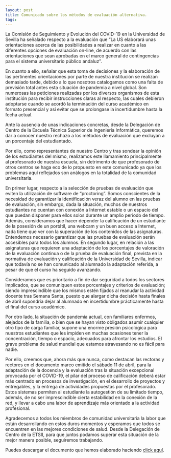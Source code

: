 ```yaml
---
layout: post
title: Comunicado sobre los métodos de evaluación alternativa.
tags: 
---
```

La Comisión de Seguimiento y Evolución del COVID-19 en la Universidad de Sevilla ha señalado respecto a la evaluación que “La US elaborará unas orientaciones acerca de las posibilidades a realizar en cuanto a las diferentes opciones de evaluación on-line, de acuerdo con las orientaciones que sean aprobadas en el marco general de contingencias para el sistema universitario público andaluz”.

En cuanto a ello, señalar que esta toma de decisiones y la elaboración de las pertinentes orientaciones por parte de nuestra institución se realizan demasiado tarde, debido a lo que nosotros catalogamos como una falta de previsión total antes esta situación de pandemia a nivel global. Son numerosas las peticiones realizadas por los diversos organismos de esta institución para recibir instrucciones claras al respecto, las cuales debieron adoptarse cuando se acordó la terminación del curso académico en formato presencial y así evitar que se prolongase la incertidumbre hasta la fecha actual.

Ante la ausencia de unas indicaciones concretas, desde la Delegación de Centro de la Escuela Técnica Superior de Ingeniería Informática, queremos dar a conocer nuestro rechazo a los métodos de evaluación que excluyan a un porcentaje del estudiantado.

Por ello, como representantes de nuestro Centro y tras sondear la opinión de los estudiantes del mismo, realizamos este llamamiento principalmente al profesorado de nuestra escuela, sin detrimento de que profesorado de otros centros se haga eco de lo propuesto en este comunicado ya que los problemas aquí reflejados son análogos en la totalidad de la comunidad universitaria.

En primer lugar, respecto a la selección de pruebas de evaluación que eviten la utilización de software de “proctoring”. Somos conscientes de la necesidad de garantizar la identificación veraz del alumno en las pruebas de evaluación, sin embargo, dada la situación, muchos de nuestros estudiantes no cuentan con conexión a Internet estable o un espacio del que puedan disponer para ellos solos durante un amplio periodo de tiempo. Además, consideramos que hacer depender la calificación de un estudiante de la posesión de un portátil, una webcam y un buen acceso a Internet, nada tiene que ver con la superación de los contenidos de las asignaturas. Entendemos necesario garantizar que las pruebas de evaluación serán accesibles para todos los alumnos. En segundo lugar, en relación a las asignaturas que requieren una adaptación de los porcentajes de valoración de la evaluación continua o de la prueba de evaluación final, prevista en la normativa de evaluación y calificación de la Universidad de Sevilla, indicar que todavía no se han comunicado al alumnado la adaptación referida, a pesar de que el curso ha seguido avanzando.

Consideramos que es prioritario a fin de dar seguridad a todos los sectores implicados, que se comuniquen estos porcentajes y criterios de evaluación; siendo imprescindible que los mismos estén fijados al reanudar la actividad docente tras Semana Santa, puesto que alargar dicha decisión hasta finales de abril supondría dejar al alumnado en incertidumbre prácticamente hasta el final del curso académico.

Por otro lado, la situación de pandemia actual, con familiares enfermos, alejados de la familia, o bien que se hayan visto obligados asumir cualquier otro tipo de carga familiar, supone una enorme presión psicológica para nuestros estudiantes que les impiden en muchas ocasiones tener la concentración, tiempo o espacio, adecuados para afrontar los estudios. El grave problema de salud mundial que estamos atravesando no es fácil para nadie.

Por ello, creemos que, ahora más que nunca, como destacan las rectoras y rectores en el documento marco emitido el sábado 11 de abril, para la adaptación de la docencia y la evaluación tras la situación excepcional provocada por el COVID-19, el pilar del proceso de calificación deberá estar más centrado en procesos de investigación, en el desarrollo de proyectos y entregables, y la entrega de actividades propuestas por el profesorado. Estos sistemas permiten al estudiante la autogestión de su limitado tiempo, además, de no ser imprescindible cierta estabilidad en la conexión de la red, y llevar a cabo una labor de aprendizaje más orientado a la actividad profesional.

Agradecemos a todos los miembros de comunidad universitaria la labor que están desarrollando en estos duros momentos y esperamos que todos se encuentren en las mejores condiciones de salud. Desde la Delegación de Centro de la ETSII, para que juntos podamos superar esta situación de la mejor manera posible, seguiremos trabajando.



Puedes descargar el documento que hemos elaborado haciendo [click aquí](https://github.com/dlga/dlga.github.io/raw/master/_posts/docs/Comunicado%20Evaluación%20Telemática.pdf).